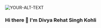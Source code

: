 <picture>
 <source media="(prefers-color-scheme: dark)" srcset="![image](https://github.com/DRS-Kohli/DRS-Kohli/assets/161210730/0ec73af0-a2cf-4d54-8480-ce21cf0b8a9e)
">
 <source media="(prefers-color-scheme: light)" srcset="![image](https://github.com/DRS-Kohli/DRS-Kohli/assets/161210730/8038eb1f-bf50-4055-b0c7-b371e75f5529)
">
 <img alt="YOUR-ALT-TEXT" src="![image](https://github.com/DRS-Kohli/DRS-Kohli/assets/161210730/73e534b4-976b-4a61-b785-c98d8fd4fbf6)
">
</picture>

### Hi there 👋 I'm Divya Rehat Singh Kohli

<!--
**DRS-Kohli/DRS-Kohli** is a ✨ _special_ ✨ repository because its `README.md` (this file) appears on your GitHub profile.

Here are some ideas to get you started:

- 🔭 I’m currently working on ...
- 🌱 I’m currently learning ...
- 👯 I’m looking to collaborate on ...
- 🤔 I’m looking for help with ...
- 💬 Ask me about ...
- 📫 How to reach me: ...
- 😄 Pronouns: ...
- ⚡ Fun fact: ...
-->
